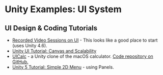 # Unity Examples: UI System
## UI Design & Coding Tutorials

* [Recorded Video Sessions on UI](https://learn.unity.com/tutorial/live-sessions-on-ui) - This looks like a good place to start (uses Unity 4.6).
* [Unity UI Tutorial: Canvas and Scalability](https://cattrapstudios.com/blog/unity-ui-tutorial-canvas-and-scalability/)
* [UICalc](http://www.cwgtech.com/unityuitutorial/) - a Unity clone of the macOS calculator. [Code repository on GitHub.](https://github.com/cwgtech/UICalc)
* [Unity 5 Tutorial: Simple 2D Menu](https://www.octomangames.com/unity-tutorials/unity-5-tutorial-simple-2d-menu/) - using Panels.
